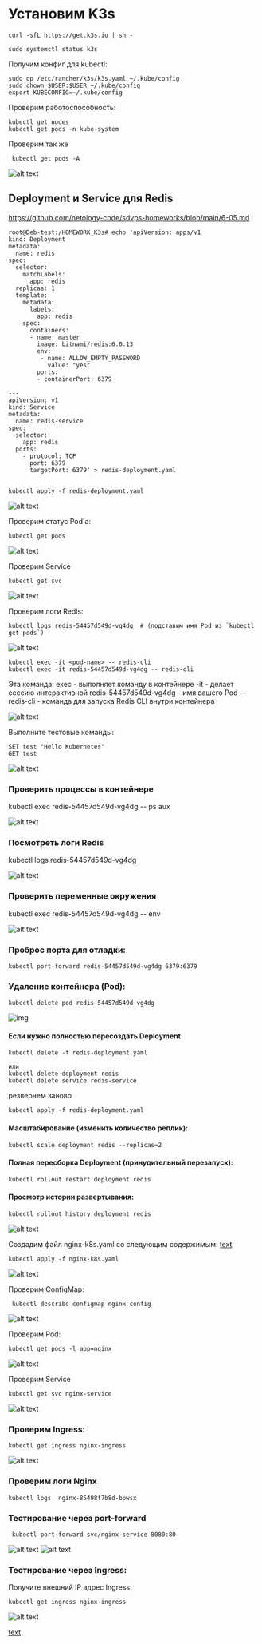 #  Установим K3s
```
curl -sfL https://get.k3s.io | sh -
```
```
sudo systemctl status k3s

```

Получим конфиг для kubectl:
```
sudo cp /etc/rancher/k3s/k3s.yaml ~/.kube/config
sudo chown $USER:$USER ~/.kube/config
export KUBECONFIG=~/.kube/config
```

Проверим работоспособность:

```
kubectl get nodes
kubectl get pods -n kube-system
```
Проверим так же

```
 kubectl get pods -A
```

![alt text](img/image.png)

## Deployment и Service для Redis
https://github.com/netology-code/sdvps-homeworks/blob/main/6-05.md


```
root@Deb-test:/HOMEWORK_K3s# echo 'apiVersion: apps/v1
kind: Deployment
metadata:
  name: redis
spec:
  selector:
    matchLabels:
      app: redis
  replicas: 1
  template:
    metadata:
      labels:
        app: redis
    spec:
      containers:
      - name: master
        image: bitnami/redis:6.0.13
        env:
         - name: ALLOW_EMPTY_PASSWORD
           value: "yes"
        ports:
        - containerPort: 6379

---
apiVersion: v1
kind: Service
metadata:
  name: redis-service
spec:
  selector:
    app: redis
  ports:
    - protocol: TCP
      port: 6379
      targetPort: 6379' > redis-deployment.yaml
      
```

```
kubectl apply -f redis-deployment.yaml
```

![alt text](img/image-1.png)    


Проверим статус Pod'а:
```
kubectl get pods
```
![alt text](img/image-2.png)

Проверим Service
```
kubectl get svc
```
![alt text](img/image-3.png)

Проверим логи Redis:

```
kubectl logs redis-54457d549d-vg4dg  # (подставим имя Pod из `kubectl get pods`)

```

![alt text](img/image-4.png)



```
kubectl exec -it <pod-name> -- redis-cli
kubectl exec -it redis-54457d549d-vg4dg -- redis-cli
```
Эта команда:
exec - выполняет команду в контейнере
-it - делает сессию интерактивной
redis-54457d549d-vg4dg - имя вашего Pod
-- redis-cli - команда для запуска Redis CLI внутри контейнера

![alt text](img/image-5.png)



Выполните тестовые команды:

```
SET test "Hello Kubernetes"
GET test
```

![alt text](img/image-6.png)


### Проверить процессы в контейнере
kubectl exec redis-54457d549d-vg4dg -- ps aux

![alt text](img/image-7.png)

### Посмотреть логи Redis
kubectl logs redis-54457d549d-vg4dg

![alt text](img/image-8.png)

### Проверить переменные окружения
kubectl exec redis-54457d549d-vg4dg -- env

![alt text](img/image-9.png)


### Проброс порта для отладки:
```
kubectl port-forward redis-54457d549d-vg4dg 6379:6379
```

### Удаление контейнера (Pod):
```
kubectl delete pod redis-54457d549d-vg4dg
```
![img](img/image-10.png)


#### Если нужно полностью пересоздать Deployment

```
kubectl delete -f redis-deployment.yaml

или 
kubectl delete deployment redis
kubectl delete service redis-service

```
резвернем заново
```
kubectl apply -f redis-deployment.yaml
```


#### Масштабирование (изменить количество реплик):
```
kubectl scale deployment redis --replicas=2
```
#### Полная пересборка Deployment (принудительный перезапуск):
```
kubectl rollout restart deployment redis
```
#### Просмотр истории развертывания:
```
kubectl rollout history deployment redis
```
![alt text](img/image-11.png)


Создадим файл nginx-k8s.yaml со следующим содержимым:
[text](nginx-k3s.yaml)

```
kubectl apply -f nginx-k8s.yaml
```

![alt text](img/image-12.png)


Проверим ConfigMap:
```
 kubectl describe configmap nginx-config
```
![alt text](img/image-13.png)

Проверим Pod:

```
kubectl get pods -l app=nginx

```
![alt text](img/image-14.png)


Проверим Service
```
kubectl get svc nginx-service
```

![alt text](img/image-15.png)


### Проверим Ingress:
```
kubectl get ingress nginx-ingress
```
![alt text](img/image-16.png)

### Проверим логи Nginx

```
kubectl logs  nginx-85498f7b8d-bpwsx

```

### Тестирование через port-forward

```
 kubectl port-forward svc/nginx-service 8080:80
```
![alt text](img/image-17.png)
![alt text](img/image-17.png)
### Тестирование через Ingress:

Получите внешний IP адрес Ingress
```
kubectl get ingress nginx-ingress
```
![alt text](img/image-18.png)




[text](nginx-fixed.yaml)